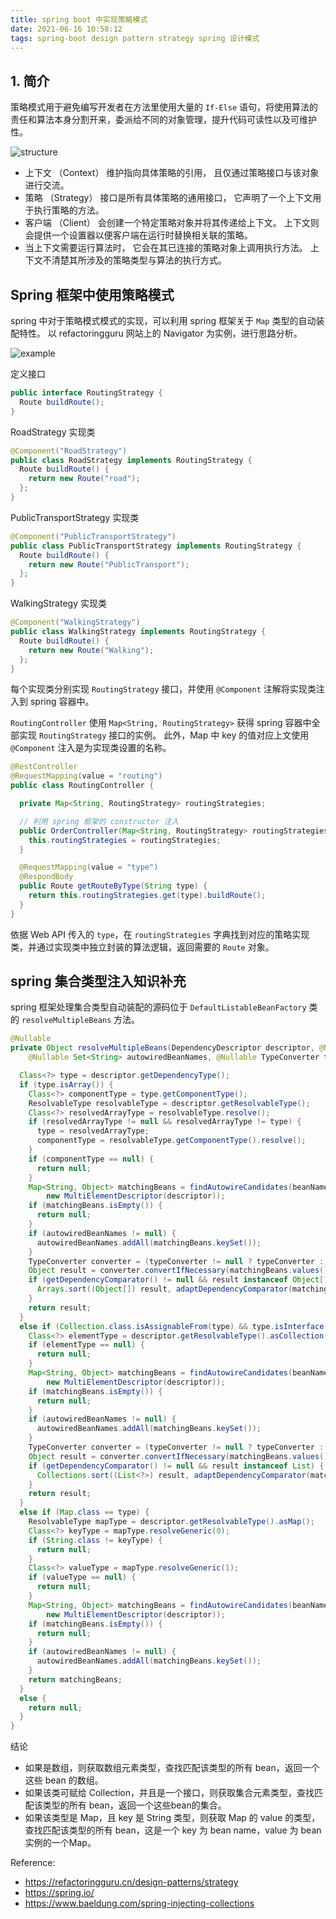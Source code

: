 ```yaml
---
title: spring boot 中实现策略模式
date: 2021-06-16 10:58:12
tags: spring-boot design pattern strategy spring 设计模式
---
```



## 1. 简介

策略模式用于避免编写开发者在方法里使用大量的 `If-Else` 语句，将使用算法的责任和算法本身分割开来，委派给不同的对象管理，提升代码可读性以及可维护性。

![structure](/images/strategy-pattern/structure.png)

- 上下文 （Context） 维护指向具体策略的引用， 且仅通过策略接口与该对象进行交流。
- 策略 （Strategy） 接口是所有具体策略的通用接口， 它声明了一个上下文用于执行策略的方法。
- 客户端 （Client） 会创建一个特定策略对象并将其传递给上下文。 上下文则会提供一个设置器以便客户端在运行时替换相关联的策略。
- 当上下文需要运行算法时， 它会在其已连接的策略对象上调用执行方法。 上下文不清楚其所涉及的策略类型与算法的执行方式。

## Spring 框架中使用策略模式

spring 中对于策略模式模式的实现，可以利用 spring 框架关于 `Map` 类型的自动装配特性。
以 refactoringguru 网站上的 Navigator 为实例，进行思路分析。

![example](/images/strategy-pattern/example.png)

定义接口
```java
public interface RoutingStrategy {
  Route buildRoute();
}
```

RoadStrategy 实现类
```java
@Component("RoadStrategy")
public class RoadStrategy implements RoutingStrategy {
  Route buildRoute() {
    return new Route("road");
  };
}
```

PublicTransportStrategy 实现类
```java
@Component("PublicTransportStrategy")
public class PublicTransportStrategy implements RoutingStrategy {
  Route buildRoute() {
    return new Route("PublicTransport");
  };
}
```

WalkingStrategy 实现类
```java
@Component("WalkingStrategy")
public class WalkingStrategy implements RoutingStrategy {
  Route buildRoute() {
    return new Route("Walking");
  };
}
```

每个实现类分别实现 `RoutingStrategy` 接口，并使用 `@Component` 注解将实现类注入到 spring 容器中。

`RoutingController` 使用 `Map<String, RoutingStrategy>` 获得 spring 容器中全部实现 `RoutingStrategy` 接口的实例。
此外，Map 中 key 的值对应上文使用 `@Component` 注入是为实现类设置的名称。

```java
@RestController
@RequestMapping(value = "routing")
public class RoutingController {

  private Map<String, RoutingStrategy> routingStrategies;

  // 利用 spring 框架的 constructor 注入
  public OrderController(Map<String, RoutingStrategy> routingStrategies) {
    this.routingStrategies = routingStrategies;
  }

  @RequestMapping(value = "type")
  @RespondBody
  public Route getRouteByType(String type) {
    return this.routingStrategies.get(type).buildRoute();
  }
}
```

依据 Web API 传入的 `type`，在 `routingStrategies` 字典找到对应的策略实现类，并通过实现类中独立封装的算法逻辑，返回需要的 `Route` 对象。

## spring 集合类型注入知识补充

spring 框架处理集合类型自动装配的源码位于 `DefaultListableBeanFactory` 类的 `resolveMultipleBeans` 方法。

```java
@Nullable
private Object resolveMultipleBeans(DependencyDescriptor descriptor, @Nullable String beanName,
    @Nullable Set<String> autowiredBeanNames, @Nullable TypeConverter typeConverter) {

  Class<?> type = descriptor.getDependencyType();
  if (type.isArray()) {
    Class<?> componentType = type.getComponentType();
    ResolvableType resolvableType = descriptor.getResolvableType();
    Class<?> resolvedArrayType = resolvableType.resolve();
    if (resolvedArrayType != null && resolvedArrayType != type) {
      type = resolvedArrayType;
      componentType = resolvableType.getComponentType().resolve();
    }
    if (componentType == null) {
      return null;
    }
    Map<String, Object> matchingBeans = findAutowireCandidates(beanName, componentType,
        new MultiElementDescriptor(descriptor));
    if (matchingBeans.isEmpty()) {
      return null;
    }
    if (autowiredBeanNames != null) {
      autowiredBeanNames.addAll(matchingBeans.keySet());
    }
    TypeConverter converter = (typeConverter != null ? typeConverter : getTypeConverter());
    Object result = converter.convertIfNecessary(matchingBeans.values(), type);
    if (getDependencyComparator() != null && result instanceof Object[]) {
      Arrays.sort((Object[]) result, adaptDependencyComparator(matchingBeans));
    }
    return result;
  }
  else if (Collection.class.isAssignableFrom(type) && type.isInterface()) {
    Class<?> elementType = descriptor.getResolvableType().asCollection().resolveGeneric();
    if (elementType == null) {
      return null;
    }
    Map<String, Object> matchingBeans = findAutowireCandidates(beanName, elementType,
        new MultiElementDescriptor(descriptor));
    if (matchingBeans.isEmpty()) {
      return null;
    }
    if (autowiredBeanNames != null) {
      autowiredBeanNames.addAll(matchingBeans.keySet());
    }
    TypeConverter converter = (typeConverter != null ? typeConverter : getTypeConverter());
    Object result = converter.convertIfNecessary(matchingBeans.values(), type);
    if (getDependencyComparator() != null && result instanceof List) {
      Collections.sort((List<?>) result, adaptDependencyComparator(matchingBeans));
    }
    return result;
  }
  else if (Map.class == type) {
    ResolvableType mapType = descriptor.getResolvableType().asMap();
    Class<?> keyType = mapType.resolveGeneric(0);
    if (String.class != keyType) {
      return null;
    }
    Class<?> valueType = mapType.resolveGeneric(1);
    if (valueType == null) {
      return null;
    }
    Map<String, Object> matchingBeans = findAutowireCandidates(beanName, valueType,
        new MultiElementDescriptor(descriptor));
    if (matchingBeans.isEmpty()) {
      return null;
    }
    if (autowiredBeanNames != null) {
      autowiredBeanNames.addAll(matchingBeans.keySet());
    }
    return matchingBeans;
  }
  else {
    return null;
  }
}
```

结论
- 如果是数组，则获取数组元素类型，查找匹配该类型的所有 bean，返回一个这些 bean 的数组。
- 如果该类可赋给 Collection，并且是一个接口，则获取集合元素类型，查找匹配该类型的所有 bean，返回一个这些bean的集合。
- 如果该类型是 Map，且 key 是 String 类型，则获取 Map 的 value 的类型，查找匹配该类型的所有 bean，这是一个 key 为 bean name，value 为 bean 实例的一个Map。


Reference:
- https://refactoringguru.cn/design-patterns/strategy
- https://spring.io/
- https://www.baeldung.com/spring-injecting-collections

